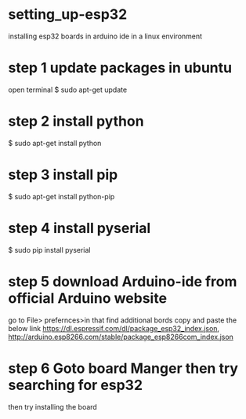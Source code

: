 # setting_up-esp32
installing esp32 boards in arduino ide in a linux environment
# step 1 update packages in ubuntu
   open terminal 
          $ sudo apt-get update
# step 2 install python 
   $ sudo apt-get install python
# step 3 install pip
   $ sudo apt-get install python-pip
# step 4 install pyserial
   $ sudo pip install pyserial
# step 5  download Arduino-ide from official Arduino website
   go to  File>  prefernces>in that find additional bords copy and paste the below link
         https://dl.espressif.com/dl/package_esp32_index.json, http://arduino.esp8266.com/stable/package_esp8266com_index.json
# step 6 Goto board Manger then try searching for esp32
   then try installing the board


